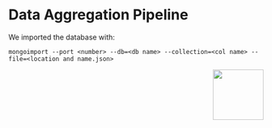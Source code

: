 # Data Aggregation Pipeline

We imported the database with:

```mongoimport --port <number> --db=<db name> --collection=<col name> --file=<location and name.json>```

<img align="right" width="100" height="100" src="![](show_dbs.PNG)">


